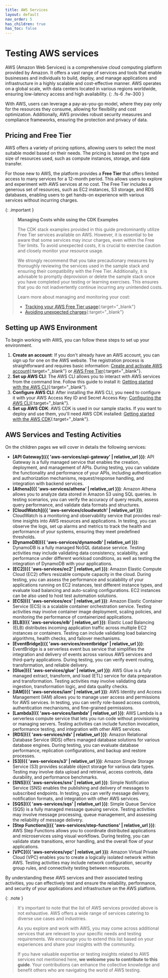 ```yaml
---
title: AWS Services
layout: default
nav_order: 5
has_children: true
has_toc: false
---
```


# Testing AWS services

AWS (Amazon Web Services) is a comprehensive cloud computing platform provided by Amazon. It offers a vast range of services and tools that enable businesses and individuals to build, deploy, and manage applications and infrastructure in a highly scalable and cost-effective manner. AWS operates on a global scale, with data centers located in various regions worldwide, ensuring low-latency access and high availability.
{: .fs-6 .fw-300 }

With AWS, users can leverage a pay-as-you-go model, where they pay only for the resources they consume, allowing for flexibility and cost optimization. Additionally, AWS provides robust security measures and compliance frameworks, ensuring the protection and privacy of data.

## Pricing and Free Tier

AWS offers a variety of pricing options, allowing users to select the most suitable model based on their needs. The pricing is based on the type and size of resources used, such as compute instances, storage, and data transfer.

For those new to AWS, the platform provides a **Free Tier** that offers limited access to many services for a 12-month period. This allows users to explore and experiment with AWS services at no cost. The Free Tier includes a generous set of resources, such as EC2 instances, S3 storage, and RDS databases, enabling users to get hands-on experience with various services without incurring charges.

{: .important }
> **Managing Costs while using the CDK Examples**
> 
> The CDK stack examples provided in this guide predominantly utilize Free Tier services available on AWS. However, it is essential to be aware that some services may incur charges, even within the Free Tier limits. To avoid unexpected costs, it is crucial to exercise caution and closely monitor your resource usage.
> 
> We strongly recommend that you take precautionary measures by thoroughly reviewing the services used in the sample stack and ensuring their compatibility with the Free Tier. Additionally, it is advisable to promptly deprovision or delete the sample stack once you have completed your testing or learning exercises. This ensures that you do not inadvertently continue incurring any unintended costs.
>
> Learn more about managing and monitoring your cost:
> * [Tracking your AWS Free Tier usage](https://docs.aws.amazon.com/awsaccountbilling/latest/aboutv2/tracking-free-tier-usage.html){:target="_blank"}
> * [Avoiding unexpected charges](https://docs.aws.amazon.com/awsaccountbilling/latest/aboutv2/checklistforunwantedcharges.html){:target="_blank"}

## Setting up AWS Environment

To begin working with AWS, you can follow these steps to set up your environment.

1. **Create an account**: If you don't already have an AWS account, you can sign up for one on the AWS website. The registration process is straightforward and requires basic information: [Create and activate AWS account](https://repost.aws/knowledge-center/create-and-activate-aws-account){:target="_blank"} or [AWS Free Tier](https://aws.amazon.com/free/){:target="_blank"}.
2. **Set up AWS CLI**: The AWS CLI allows you to interact with AWS services from the command line. Follow this guide to install it: [Getting started with the AWS CLI](https://docs.aws.amazon.com/cli/latest/userguide/cli-chap-getting-started.html){:target="_blank"}.
3. **Configure AWS CLI**: After installing the AWS CLI, you need to configure it with your AWS Access Key ID and Secret Access Key: [Configuring the AWS CLI](https://docs.aws.amazon.com/cli/latest/userguide/cli-chap-configure.html){:target="_blank"}.
4. **Set up AWS CDK**: AWS CDK is used in our sample stacks. If you want to deploy and use them, you'll need AWS CDK installed: [Getting started with the AWS CDK](https://docs.aws.amazon.com/cdk/v2/guide/getting_started.html){:target="_blank"}.

## AWS Services and Testing Activities

On the children pages we will cover in details the following services:
* **[API Gateway]({{ 'aws-services/api-gateway' | relative_url }})**: API Gateway is a fully managed service that enables the creation, deployment, and management of APIs. During testing, you can validate the functionality and performance of your APIs, including authentication and authorization mechanisms, request/response handling, and integration with backend services.
* **[Athena]({{ 'aws-services/athena' | relative_url }})**: Amazon Athena allows you to analyze data stored in Amazon S3 using SQL queries. In testing scenarios, you can verify the accuracy of query results, assess query performance, and validate data formats and structures.
* **[CloudWatch]({{ 'aws-services/cloudwatch' | relative_url }})**: CloudWatch is a monitoring and observability service that provides real-time insights into AWS resources and applications. In testing, you can observe the logs, set up alarms and metrics to track the health and performance of your systems, ensuring they meet predefined thresholds.
* **[DynamoDB]({{ 'aws-services/dynamodb' | relative_url }})**: DynamoDB is a fully managed NoSQL database service. Testing activities may include validating data consistency, scalability, and performance under different workload conditions, as well as testing the integration of DynamoDB with your applications.
* **[EC2]({{ 'aws-services/ec2' | relative_url }})**: Amazon Elastic Compute Cloud (EC2) offers resizable compute capacity in the cloud. During testing, you can assess the performance and scalability of your applications running on EC2 instances, test different instance types, and evaluate load balancing and auto-scaling configurations. EC2 instances can be also used to host test automation solutions.
* **[ECS]({{ 'aws-services/ecs' | relative_url }})**: Amazon Elastic Container Service (ECS) is a scalable container orchestration service. Testing activities may involve container image deployment, scaling policies, and monitoring the performance of containerized applications.
* **[ELB]({{ 'aws-services/elb' | relative_url }})**: Elastic Load Balancing (ELB) distributes incoming application traffic across multiple EC2 instances or containers. Testing can include validating load balancing algorithms, health checks, and failover mechanisms.
* **[EventBridge]({{ 'aws-services/eventbridge' | relative_url }})**: EventBridge is a serverless event bus service that simplifies the integration and delivery of events across various AWS services and third-party applications. During testing, you can verify event routing, transformation, and reliable delivery.
* **[Glue]({{ 'aws-services/glue' | relative_url }})**: AWS Glue is a fully managed extract, transform, and load (ETL) service for data preparation and transformation. Testing activities may involve validating data ingestion, transformation logic, and data quality checks.
* **[IAM]({{ 'aws-services/iam' | relative_url }})**: AWS Identity and Access Management (IAM) allows you to manage user access and permissions for AWS services. In testing, you can verify role-based access controls, authentication mechanisms, and fine-grained permissions.
* **[Lambda]({{ 'aws-services/lambda' | relative_url }})**: AWS Lambda is a serverless compute service that lets you run code without provisioning or managing servers. Testing activities can include function invocation, performance testing, and integration with other AWS services.
* **[RDS]({{ 'aws-services/rds' | relative_url }})**: Amazon Relational Database Service (RDS) offers managed database solutions for various database engines. During testing, you can evaluate database performance, replication configurations, and backup and restore processes.
* **[S3]({{ 'aws-services/s3' | relative_url }})**: Amazon Simple Storage Service (S3) provides scalable object storage for various data types. Testing may involve data upload and retrieval, access controls, data durability, and performance benchmarks.
* **[SNS]({{ 'aws-services/sns' | relative_url }})**: Simple Notification Service (SNS) enables the publishing and delivery of messages to subscribed endpoints. In testing, you can verify message delivery, notification formats, and integration with other AWS services.
* **[SQS]({{ 'aws-services/sqs' | relative_url }})**: Simple Queue Service (SQS) is a fully managed message queuing service. Testing activities may involve message processing, queue management, and assessing the reliability of message delivery.
* **[Step Functions]({{ 'aws-services/step-functions' | relative_url }})**: AWS Step Functions allows you to coordinate distributed applications and microservices using visual workflows. During testing, you can validate state transitions, error handling, and the overall flow of your applications.
* **[VPC]({{ 'aws-services/vpc' | relative_url }})**: Amazon Virtual Private Cloud (VPC) enables you to create a logically isolated network within AWS. Testing activities may include network configuration, security group rules, and connectivity testing between resources.

By understanding these AWS services and their associated testing activities, you can effectively test and ensure the reliability, performance, and security of your applications and infrastructure on the AWS platform.

{: .note }
> It's important to note that the list of AWS services provided above is not exhaustive. AWS offers a wide range of services catering to diverse use cases and industries.
> 
> As you explore and work with AWS, you may come across additional services that are relevant to your specific needs and testing requirements. We encourage you to extend this list based on your experiences and share your insights with the community.
> 
> If you have valuable expertise or testing insights related to AWS services not mentioned here, **we welcome you to contribute to this guide**. Your contributions can enhance the collective knowledge and benefit others who are navigating the world of AWS testing. 